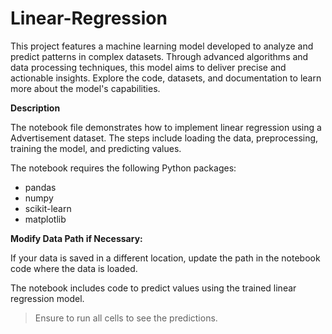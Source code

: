 # Linear-Regression
This project features a machine learning model developed to analyze and predict patterns in complex datasets. Through advanced algorithms and data processing techniques, this model aims to deliver precise and actionable insights. Explore the code, datasets, and documentation to learn more about the model's capabilities.


**Description**

The notebook file demonstrates how to implement linear regression using a Advertisement dataset. 
The steps include loading the data, preprocessing, training the model, and predicting values.

The notebook requires the following Python packages:
  - pandas
  - numpy
  - scikit-learn
  - matplotlib

**Modify Data Path if Necessary:**

  If your data is saved in a different location, update the path in the notebook code where the data is loaded.


The notebook includes code to predict values using the trained linear regression model.

>Ensure to run all cells to see the predictions.
